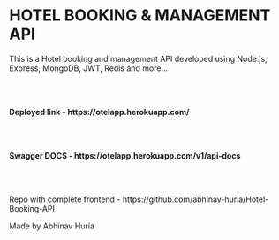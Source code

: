 # HOTEL BOOKING & MANAGEMENT API

<p> This is a Hotel booking and management API developed using Node.js, Express, MongoDB, JWT, Redis and more...</p><br><br>
<p><strong>Deployed link - https://otelapp.herokuapp.com/ </strong></p><br><br>
<p><strong> Swagger DOCS - https://otelapp.herokuapp.com/v1/api-docs </strong> </p><br><br>
<p> Repo with complete frontend - https://github.com/abhinav-huria/Hotel-Booking-API </p>

<p> Made by Abhinav Huria</p>
